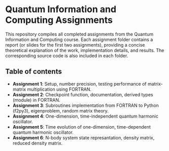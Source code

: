 # Quantum Information and Computing Assignments
This repository compiles all completed assignments from the Quantum Information and Computing course. Each assignment folder contains a report (or slides for the first two assignments), providing a concise theoretical explanation of the work, implementation details, and results. The corresponding source code is also included in each folder.
## Table of contents
  - **Assignment 1**: Setup, number precision, testing performance of matrix-matrix multiplication using FORTRAN. 
  - **Assignment 2**: Checkpoint function, documentation, derived types (module) in FORTRAN.
  - **Assignment 3**: Subroutines implementation from FORTRAN to Python (f2py3), eigenproblem, random matrix theory.
  - **Assignment 4**: One-dimension, time-independent quantum harmonic oscillator.
  - **Assignment 5**: Time evolution of one-dimension, time-dependent quantum harmonic oscillator.
  - **Assignment 6**: N-body system state represantation, density matrix, reduced density matrix.
